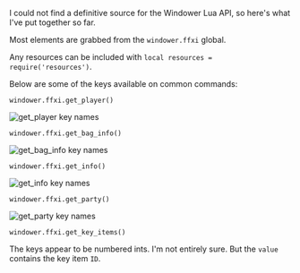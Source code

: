 I could not find a definitive source for the Windower Lua API, so here's what I've put together so far.

Most elements are grabbed from the `windower.ffxi` global.

Any resources can be included with `local resources = require('resources')`.

Below are some of the keys available on common commands:

`windower.ffxi.get_player()`

![get_player key names](https://i.imgur.com/gUaWal4.png)

`windower.ffxi.get_bag_info()`

![get_bag_info key names](https://i.imgur.com/3g1FJr6.png)

`windower.ffxi.get_info()`

![get_info key names](https://i.imgur.com/LKyoknX.png)

`windower.ffxi.get_party()`

![get_party key names](https://i.imgur.com/C9vOotQ.png)

`windower.ffxi.get_key_items()`

The keys appear to be numbered ints. I'm not entirely sure. But the `value` contains the key item `ID`.
